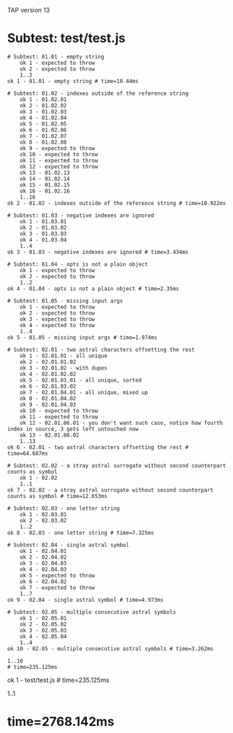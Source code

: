 TAP version 13
# Subtest: test/test.js
    # Subtest: 01.01 - empty string
        ok 1 - expected to throw
        ok 2 - expected to throw
        1..2
    ok 1 - 01.01 - empty string # time=10.44ms
    
    # Subtest: 01.02 - indexes outside of the reference string
        ok 1 - 01.02.01
        ok 2 - 01.02.02
        ok 3 - 01.02.03
        ok 4 - 01.02.04
        ok 5 - 01.02.05
        ok 6 - 01.02.06
        ok 7 - 01.02.07
        ok 8 - 01.02.08
        ok 9 - expected to throw
        ok 10 - expected to throw
        ok 11 - expected to throw
        ok 12 - expected to throw
        ok 13 - 01.02.13
        ok 14 - 01.02.14
        ok 15 - 01.02.15
        ok 16 - 01.02.16
        1..16
    ok 2 - 01.02 - indexes outside of the reference string # time=18.922ms
    
    # Subtest: 01.03 - negative indexes are ignored
        ok 1 - 01.03.01
        ok 2 - 01.03.02
        ok 3 - 01.03.03
        ok 4 - 01.03.04
        1..4
    ok 3 - 01.03 - negative indexes are ignored # time=3.434ms
    
    # Subtest: 01.04 - opts is not a plain object
        ok 1 - expected to throw
        ok 2 - expected to throw
        1..2
    ok 4 - 01.04 - opts is not a plain object # time=2.35ms
    
    # Subtest: 01.05 - missing input args
        ok 1 - expected to throw
        ok 2 - expected to throw
        ok 3 - expected to throw
        ok 4 - expected to throw
        1..4
    ok 5 - 01.05 - missing input args # time=1.974ms
    
    # Subtest: 02.01 - two astral characters offsetting the rest
        ok 1 - 02.01.01 - all unique
        ok 2 - 02.01.01.02
        ok 3 - 02.01.02 - with dupes
        ok 4 - 02.01.02.02
        ok 5 - 02.01.03.01 - all unique, sorted
        ok 6 - 02.01.03.02
        ok 7 - 02.01.04.01 - all unique, mixed up
        ok 8 - 02.01.04.02
        ok 9 - 02.01.04.03
        ok 10 - expected to throw
        ok 11 - expected to throw
        ok 12 - 02.01.06.01 - you don't want such case, notice how fourth index in source, 3 gets left untouched now
        ok 13 - 02.01.06.02
        1..13
    ok 6 - 02.01 - two astral characters offsetting the rest # time=64.687ms
    
    # Subtest: 02.02 - a stray astral surrogate without second counterpart counts as symbol
        ok 1 - 02.02
        1..1
    ok 7 - 02.02 - a stray astral surrogate without second counterpart counts as symbol # time=12.653ms
    
    # Subtest: 02.03 - one letter string
        ok 1 - 02.03.01
        ok 2 - 02.03.02
        1..2
    ok 8 - 02.03 - one letter string # time=7.325ms
    
    # Subtest: 02.04 - single astral symbol
        ok 1 - 02.04.01
        ok 2 - 02.04.02
        ok 3 - 02.04.03
        ok 4 - 02.04.03
        ok 5 - expected to throw
        ok 6 - 02.04.02
        ok 7 - expected to throw
        1..7
    ok 9 - 02.04 - single astral symbol # time=4.973ms
    
    # Subtest: 02.05 - multiple consecutive astral symbols
        ok 1 - 02.05.01
        ok 2 - 02.05.02
        ok 3 - 02.05.03
        ok 4 - 02.05.04
        1..4
    ok 10 - 02.05 - multiple consecutive astral symbols # time=3.262ms
    
    1..10
    # time=235.125ms
ok 1 - test/test.js # time=235.125ms

1..1
# time=2768.142ms
